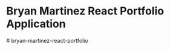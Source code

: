 # Bryan Martinez React Portfolio Application 

#   b r y a n - m a r t i n e z - r e a c t - p o r t f o l i o  
 